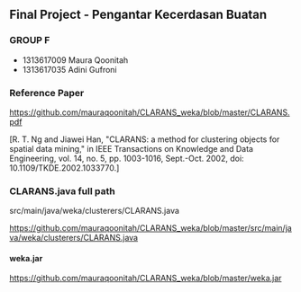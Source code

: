 ## Final Project - Pengantar Kecerdasan Buatan
### GROUP F
- 1313617009 Maura Qoonitah 
- 1313617035 Adini Gufroni 

### Reference Paper
https://github.com/mauraqoonitah/CLARANS_weka/blob/master/CLARANS.pdf

[R. T. Ng and Jiawei Han, "CLARANS: a method for clustering objects for spatial data mining," in IEEE Transactions on Knowledge and Data Engineering, vol. 14, no. 5, pp. 1003-1016, Sept.-Oct. 2002, doi: 10.1109/TKDE.2002.1033770.]

### CLARANS.java full path 
src/main/java/weka/clusterers/CLARANS.java

https://github.com/mauraqoonitah/CLARANS_weka/blob/master/src/main/java/weka/clusterers/CLARANS.java

#### weka.jar
https://github.com/mauraqoonitah/CLARANS_weka/blob/master/weka.jar
